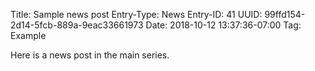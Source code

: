 Title: Sample news post
Entry-Type: News
Entry-ID: 41
UUID: 99ffd154-2d14-5fcb-889a-9eac33661973
Date: 2018-10-12 13:37:36-07:00
Tag: Example

Here is a news post in the main series.
